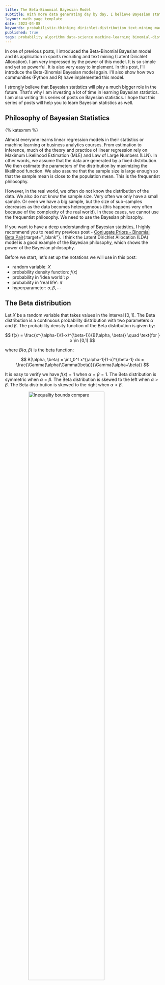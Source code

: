 ```yaml
---
title: The Beta-Binomial Bayesian Model
subtitle: With more data generating day by day, I believe Bayesian statistics is the way to go. That's why I'm writing this series of posts on Bayesian statistics. In this post, I'll introduce the Beta-Binomial Bayesian model again. I'll also show how two communities (Python and R) have implemented this model.
layout: math_page_template
date: 2023-04-08
keywords: probabilistic-thinking dirichlet-distribution text-mining machine-learning bayesian-inference bayesian-statistics 
published: true
tags: probability algorithm data-science machine-learning binomial-distribution bayesian-statistics beta-distribution conjugate-prior
---
```



In one of previous posts, I introduced the Beta-Binomial Bayesian model and its application in sports recruiting and text mining (Latent Dirichlet Allocation). I am very impressed by the power of this model. It is so simple and yet so powerful. It is also very easy to implement. In this post, I'll introduce the Beta-Binomial Bayesian model again. I'll also show how two communities (Python and R) have implemented this model.

I strongly believe that Bayesian statistics will play a much bigger role in the future. That's why I am investing a lot of time in learning Bayesian statistics. I am also writing this series of posts on Bayesian statistics. I hope that this series of posts will help you to learn Bayesian statistics as well.

## Philosophy of Bayesian Statistics

{% katexmm %}

Almost everyone learns linear regression models in their statistics or machine learning or business analytics courses. From estimation to inference, much of the theory and practice of linear regression rely on Maximum Likelihood Estimation (MLE) and Law of Large Numbers (LLN). In other words, we assume that the data are generated by a fixed distribution. We then estimate the parameters of the distribution by maximizing the likelihood function. We also assume that the sample size is large enough so that the sample mean is close to the population mean. This is the frequentist philosophy.

However, in the real world, we often do not know the distribution of the data. We also do not know the sample size. Very often we only have a small sample. Or even we have a big sample, but the size of sub-samples decreases as the data becomes heterogeneous (this happens very often because of the complexity of the real world). In these cases, we cannot use the frequentist philosophy. We need to use the Bayesian philosophy.

If you want to have a deep understanding of Bayesian statistics, I highly recommend you to read my previous post  - [Conjugate Priors - Binomial Beta Pair](https://oceanumeric.github.io/math/2023/03/conjugate-priors){:target="_blank"}. I think the Latent Dirichlet Allocation (LDA) model is a good example of the Bayesian philosophy, which shows the power of the Bayesian philosophy.


Before we start, let's set up the notations we will use in this post:

- random variable: $X$
- probability density function: $f(x)$
- probability in 'idea world': $p$
- probability in 'real life': $\pi$
- hyperparameter: $\alpha, \beta, \cdots$


## The Beta distribution



Let $X$ be a random variable that takes values in the interval $[0,1]$. The Beta distribution is a continuous probability distribution with two parameters $\alpha$ and $\beta$. The probability density function of the Beta distribution is given by:

$$
f(x) = \frac{x^{\alpha-1}(1-x)^{\beta-1}}{B(\alpha, \beta)} \quad \text{for } x \in [0,1]
$$

where $B(\alpha, \beta)$ is the beta function:  

$$
B(\alpha, \beta) = \int_0^1 x^{\alpha-1}(1-x)^{\beta-1} dx = \frac{\Gamma(\alpha)\Gamma(\beta)}{\Gamma(\alpha+\beta)}
$$

It is easy to verify we have $f(x) = 1$ when $\alpha = \beta = 1$. The Beta distribution is symmetric when $\alpha = \beta$. The Beta distribution is skewed to the left when $\alpha > \beta$. The Beta distribution is skewed to the right when $\alpha < \beta$.

<div class='figure'>
    <img src="/math/images/beta_dist.png"
         alt="Inequality bounds compare"
         style="width: 70%; display: block; margin: 0 auto;"/>
    <div class='caption'>
        <span class='caption-label'>Figure 1.</span> The plot of the beta distribution with different values of $\alpha$ and $\beta$.
    </div>
</div>
 

Now, let's list some properties of the Beta distribution. 

$$
\begin{aligned}
\text{E}[X] &= \int x \cdot f(x) dx =  \frac{\alpha}{\alpha + \beta} \\
\text{Var}[X] &= \int (x - \mathrm{E}(x))^2 \cdot  f(x) dx =  \frac{\alpha \beta}{(\alpha + \beta)^2(\alpha + \beta + 1)} \\
\text{Mode}[X] &= \argmax_x f(x) =  \frac{\alpha - 1}{\alpha + \beta - 2} 
\end{aligned}
$$

It is important to know that $\alpha, \beta$ could be any real numbers with $\alpha > 0$ and $\beta > 0$. 


<div class='figure'>
    <img src="/math/images/beta_distribution.png"
         alt="Inequality bounds compare"
         style="width: 70%; display: block; margin: 0 auto;"/>
    <div class='caption'>
        <span class='caption-label'>Figure 2.</span> The plot of the beta distribution. 
    </div>
</div>


## A simple example

Let's consider a simple example. Suppose you are basketball coach. Now, you are recruiting a new player. You ask this player to shoot 10 free throws. Assume that the player's probability of making a free throw is $p$. We can model this process as a Binomial distribution with $n = 10$ and $p$.

$$
X \sim \text{Binomial}(n=10, p) = \binom{10}{x} p^x (1-p)^{10-x}
$$

Now, let's assume three different scenarios:

- Scenario 1: this player is a rookie, which means his probability of making a free throw is $p = 0.5$.
- Scenario 2: this player is a veteran, which means his probability of making a free throw is $p = 0.7$.
- Scenario 3: this player is a superstar, which means his probability of making a free throw is $p = 0.9$.

We plot the distribution of $X$ in the three scenarios in Figure 3.

<div class='figure'>
    <img src="/math/images/free_throws.png"
         alt="Inequality bounds compare"
         style="width: 70%; display: block; margin: 0 auto;"/>
    <div class='caption'>
        <span class='caption-label'>Figure 3.</span> The plot of binomial distribution with different values of $p$.
    </div>
</div>

Now, image that we ask this player to shoot 10 free throws. We observe that he makes 6 free throws. Can you tell which scenario is more likely? From figure 3, we can make

- Scenario 1: $p = 0.5$, $X = 6$, $f(x) = 0.205$
- Scenario 2: $p = 0.7$, $X = 6$, $f(x) = 0.200$
- Scenario 3: $p = 0.9$, $X = 6$, $f(x) = 0.011$

This means the likelihood of Scenario 3 is much smaller than the likelihood of Scenario 1 and Scenario 2. Therefore, we can conclude that the player is more likely to be a rookie or a veteran.

But, how confident are we about this conclusion? Right now, we only have one observation. We do not know the distribution of $X$. We do not know the sample size. We do not know the true value of $p$. We only know that the player is more likely to be a rookie or a veteran.

There are two ways to solve this problem. The first way is to use frequentist statistics. The second way is to use Bayesian statistics. 

With frequentist statistics, we can ask our friend to shoot 10 free throws again and again (let's say 5 round). Then, we can calculate the average of likelihood and make a conclusion.

With Bayesian statistics, we can use the Beta distribution to model the distribution of $p$. Then, we can use the posterior distribution to make a conclusion.

When should one use frequentist statistics and when should one use Bayesian statistics? The answer is that it depends on the problem. In this example, we can use either frequentist statistics or Bayesian statistics.

But for many problems, we can only use Bayesian statistics. For example, if we want to estimate the probability of a person having a disease, we can only use Bayesian statistics. We cannot use frequentist statistics because we do not have a large sample size.

You get the idea. Bayesian statistics is more flexible than frequentist statistics. But, Bayesian statistics is also more complicated than frequentist statistics, which needs a prior distribution and a posterior distribution.

### Tuning the hyperparameters for prior distribution

According to a post from [Wikipedia](https://en.wikipedia.org/wiki/Free_throw){:target="_blank"}, the average free throw percentage in the NBA is $0.75$. This means the average value of $p$ is $0.75$. The share of players who make more than $0.75$ is rare. This means the distribution of $p$ is skewed to the left. Therefore we have to choose a beta distribution with $\alpha > \beta$ and

$$
\mathrm{E}[p] = \frac{\alpha}{\alpha + \beta} = 0.75; \Rightarrow \alpha = 3 \beta 
$$

<div class='figure'>
    <img src="/math/images/tuning_beta.png"
         alt="Inequality bounds compare"
         style="width: 70%; display: block; margin: 0 auto;"/>
    <div class='caption'>
        <span class='caption-label'>Figure 4.</span> The plot of beta distribution with different values of $\alpha$ and $\beta$.
    </div>
</div>

Based on Figure 4, we choose $\alpha = 15$ and $\beta = 5$. Then, we can calculate the posterior distribution of $p$.

First, let's review the formula of the Bayesian update. The posterior distribution is

$$
\begin{aligned}
f(\theta | \text{data}) & = \frac{f(\text{data} | \theta) f(\theta)}{f(\text{data})}  \\
\text{posterior} &  \varpropto \frac{\text{likelihood} \cdot \text{prior}}{\text{evidence}}
\end{aligned}
$$

where $f(\text{data})$ is the evidence, which is the sum of the likelihood and the prior:

$$
f(\text{data}) = \int f(\text{data} | \theta) f(\theta) d\theta \quad \text{or} \quad f(\text{data}) = \sum_{i=1}^n f(\text{data} | \theta_i) f(\theta_i)
$$

We can calculate the posterior distribution of $p$ as follows (assume our player makes 6 free throws):

$$
\begin{aligned}
\pi(p |x=6, n = 10, alpha = 15, beta = 5) & = \mathrm{Beta}(p | \alpha + x, \beta + n - x) \\ 
& = \mathrm{Beta}(p | 15 + 6, 5 + 10 - 6) \\
& = \mathrm{Beta}(p | 21, 9)
\end{aligned}
$$

## Calculating the posterior distribution

Now, we can calculate the posterior distribution of $p$.

<div class='figure'>
    <img src="/math/images/free_throws_posterior.png"
         alt="Inequality bounds compare"
         style="width: 70%; display: block; margin: 0 auto;"/>
    <div class='caption'>
        <span class='caption-label'>Figure 5.</span> The plot of beta distribution and the posterior distribution of $p$.
    </div>
</div>

From Figure 5, we can see that the posterior distribution shifts to the left. This means the player is more likely to be a rookie or a veteran. How could interpret the posterior distribution?

If the blue curve is the prior distribution, which gives the probability of $p$ based on our prior knowledge. The red curve is the posterior distribution, which gives the probability of $p$ based on our prior knowledge and the observation.

In this example, the prior distribution gives the distribution of $p$ based on our observation of all NBA players. The posterior distribution gives the distribution of $p$ based on our observation of all NBA players and the observation of our player. 

The posterior distribution could be used to estimate the value of this basketball player. As it not just gives this player's free throw percentage, but also gives the uncertainty of this player's free throw percentage.


```python
# %%
import os
import itertools
import numpy as np
import scipy as sp
import pandas as pd
import matplotlib.pyplot as plt
import seaborn as sns


def plot_beta_dist():
    
    hyperparams = [1, 3, 10]
    alpha_beta = list(itertools.product(hyperparams, hyperparams))
    
    # random variable
    x = np.linspace(0, 1, 1000)
    
    fig, axes = plt.subplots(3, 3, figsize=(9, 8))
    axes = axes.flatten()
    for idx, (alpha, beta) in enumerate(alpha_beta):
        y = sp.stats.beta.pdf(x, alpha, beta)
        axes[idx].plot(x, y, "k-")
        axes[idx].set_ylim(0, 6)
        axes[idx].set_title(f"alpha={alpha}, beta={beta}")
    fig.subplots_adjust(hspace=0.5)
    # plt.savefig('./docs/math/images/beta_dist.png', dpi=300, bbox_inches='tight')
    

def free_throws():
    """Plot binomial distribution for free throws"""
    p_vals = [0.5, 0.7, 0.9]
    markers = ["ko-", "ko--", "ko:"]
    n = 10
    x = np.arange(0, n+1, 1)
    fig, ax = plt.subplots(figsize=(7, 3.5))
    for idx in range(len(p_vals)):
        p = p_vals[idx]
        y = sp.stats.binom.pmf(x, n, p)
        mk = markers[idx]
        ax.plot(x, y, mk, label=f"p={p}")
    # add a vertical line at x=6
    ax.axvline(x=6, color="b", linestyle="-.")
    ax.set_title("Binomial distribution for free throws")
    plt.legend()
    plt.savefig('./docs/math/images/free_throws.png', dpi=300,
                                    bbox_inches='tight')
        
def tuning_beta():
    """plot beta distribution for tuning parameters
    alpha = 3 beta 
    """
    hyperparams = [(3, 1), (15, 5), (30, 10)]
    fig, axes = plt.subplots(1, 3, figsize=(8.5, 3))
    axes = axes.flatten()
    for idx, (alpha, beta) in enumerate(hyperparams):
        x = np.linspace(0, 1, 1000)
        y = sp.stats.beta.pdf(x, alpha, beta)
        axes[idx].plot(x, y, "k-")
        axes[idx].set_ylim(0, 6)
        axes[idx].set_title(f"alpha={alpha}, beta={beta}")
    plt.savefig('./docs/math/images/tuning_beta.png', dpi=300,
                                    bbox_inches='tight')


def plot_posterior():
    x = np.linspace(0, 1, 1000)
    hyperparams = [(15, 5), (21, 9)]
    fig, ax = plt.subplots(figsize=(7, 3.5))
    for alpha, beta in hyperparams:
        y = sp.stats.beta.pdf(x, alpha, beta)
        ax.plot(x, y, label=f"alpha={alpha}, beta={beta}")
    ax.set_title("Posterior distribution for free throws")
    ax.set_xlabel("p")
    ax.set_ylabel("Density")
    plt.legend()
    fig.savefig('./docs/math/images/free_throws_posterior.png', dpi=300,
                                    bbox_inches='tight')


if __name__ == "__main__":
    print(os.getcwd())
    # plt.style.use('default')
    # plt.style.use('seaborn')
    # plot_beta_dist()
    # free_throws()
    # tuning_beta()
    plot_posterior()
```

## Baseball example

Let's take another example with the baseball data. To be honest, I do not know much about baseball. But I think this example is interesting.
I guess in baseball, you use batting average to measure the performance of a player. The batting average is the number of hits divided by the number of at bats. For example, if a player has 100 at bats and 30 hits, then the batting average is $0.3$. Again, I have no idea what those terms mean. 

The data is from a R package called [Lahman](https://cran.r-project.org/web/packages/Lahman/index.html){:target="_blank"}. The data contains the batting average of all players in the MLB from 1871 to 2016. 

|name           |    H|    AB(at bats)| average|
|:--------------|----:|-----:|-------:|
|Hank Aaron     | 3771| 12364|   0.305|
|Tommie Aaron   |  216|   944|   0.229|
|Andy Abad      |    2|    21|   0.095|
|John Abadie    |   11|    49|   0.224|
|Ed Abbaticchio |  772|  3044|   0.254|

Now, if we want to use the batting average to measure the performance of a player, we will face the issue of proportion. For example, if we want to measure the performance of a player who has 100 at bats and 30 hits, we will get a batting average of $0.3$. But if we want to measure the performance of a player who has 1000 at bats and 300 hits, we will get a batting average of $0.3$ again. But which player is better? For instance, the following table gives the top 5 players with the highest batting average. 

|name             |  H| AB| average|
|:----------------|--:|--:|-------:|
|Jeff Banister    |  1|  1|       1|
|Doc Bass         |  1|  1|       1|
|Steve Biras      |  2|  2|       1|
|C. B. Burns      |  1|  1|       1|
|Jackie Gallagher |  1|  1|       1|

If you look at the table, you can see that we could not say Jeff Banister is the best player.

The intuition is that we need to take into account the number of at bats because one could get lucky and get a lot of hits with a small number of at bats.


### Get a distribution as a prior










{% endkatexmm %}
